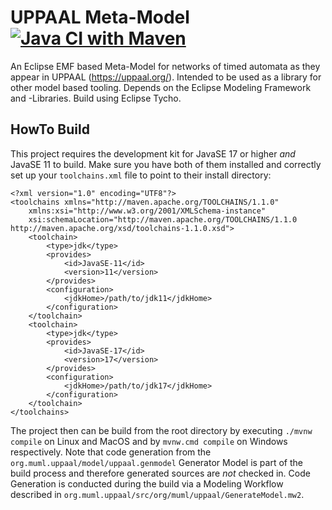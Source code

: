 # UPPAAL Meta-Model [![Java CI with Maven](https://github.com/uppaal-emf/uppaal-meta-model/actions/workflows/maven.yml/badge.svg)](https://github.com/uppaal-emf/uppaal-meta-model/actions/workflows/maven.yml)
An Eclipse EMF based Meta-Model for networks of timed automata as they appear in UPPAAL (https://uppaal.org/).
Intended to be used as a library for other model based tooling.
Depends on the Eclipse Modeling Framework and -Libraries. Build using Eclipse Tycho.

## HowTo Build
This project requires the development kit for JavaSE 17 or higher *and* JavaSE 11 to build.
Make sure you have both of them installed and correctly set up your `toolchains.xml` file
to point to their install directory:
```
<?xml version="1.0" encoding="UTF8"?>
<toolchains xmlns="http://maven.apache.org/TOOLCHAINS/1.1.0"
	xmlns:xsi="http://www.w3.org/2001/XMLSchema-instance"
	xsi:schemaLocation="http://maven.apache.org/TOOLCHAINS/1.1.0 http://maven.apache.org/xsd/toolchains-1.1.0.xsd">
	<toolchain>
		<type>jdk</type>
		<provides>
			<id>JavaSE-11</id>
			<version>11</version>
		</provides>
		<configuration>
			<jdkHome>/path/to/jdk11</jdkHome>
		</configuration>
	</toolchain>
	<toolchain>
		<type>jdk</type>
		<provides>
			<id>JavaSE-17</id>
			<version>17</version>
		</provides>
		<configuration>
			<jdkHome>/path/to/jdk17</jdkHome>
		</configuration>
	</toolchain>
</toolchains>
```

The project then can be build from the root directory by executing `./mvnw compile` on Linux and MacOS and by `mvnw.cmd compile` on Windows respectively.
Note that code generation from the `org.muml.uppaal/model/uppaal.genmodel` Generator Model is part of the build process and therefore generated sources are *not* checked in.
Code Generation is conducted during the build via a Modeling Workflow described in `org.muml.uppaal/src/org/muml/uppaal/GenerateModel.mw2`. 
